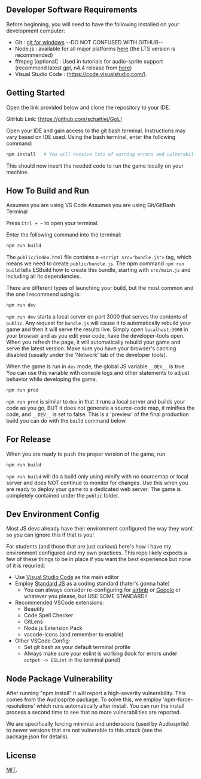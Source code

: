 ## Developer Software Requirements
Before beginning, you will need to have the following installed on your development computer:

- Git                : [git for windows](https://git-scm.com/download/win) --DO NOT CONFUSED WITH GITHUB--
- Node.js            : available for all major platforms [here](https://nodejs.org/en/download/) (the LTS version is recommended)
- ffmpeg [optional]  : Used in tutorials for audio-sprite support (recommend latest gpl, n4.4 release from [here](https://github.com/BtbN/FFmpeg-Builds/releases))
- Visual Studio Code : (https://code.visualstudio.com/).

## Getting Started
Open the link provided below and clone the repository to your IDE.

GitHub Link:
[https://github.com/schattiej/GoL]

Open your IDE and gain access to the git bash terminal. Instructions may vary based on IDE used.
Using the bash terminal, enter the following command:

``` bash
npm install   # You will receive lots of warning errors and vulnerability errors, ignore these
```
This should now insert the needed code to run the game locally on your machine.

## How To Build and Run
Assumes you are using VS Code
Assumes you are using Git/GitBash Terminal

Press `Ctrl + ~` to open your terminal.

Enter the following command into the terminal:

```bash
npm run build
```
The `public/index.html` file contains a `<script src="bundle.js">` tag, which means we need to create `public/bundle.js`. The npm command `npm run build` tells ESBuild how to create this bundle, starting with `src/main.js` and including all its dependencies.

There are different types of launching your build, but the most common and the one I recommend using is:

```bash
npm run dev
```
`npm run dev` starts a local server on port 3000 that serves the contents of `public`.  Any request for `bundle.js` will cause it to automatically rebuild your game and then it will serve the results live.  Simply open `localhost:3000` in your browser and as you edit your code, have the developer-tools open.  When you refresh the page, it will automatically rebuild your game and serve the latest version. Make sure you have your browser's caching disabled (usually under the 'Network' tab of the developer tools).

When the game is run in `dev` mode, the global JS variable `__DEV__` is true.  You can use this variable with console logs and other statements to adjust behavior while developing the game.

```bash
npm run prod
```

`npm run prod` is similar to `dev` in that it runs a local server and builds your code as you go, BUT it does not generate a source-code map, it minifies the code, and `__DEV__` is set to false.  This is a 'preview' of the final production build you can do with the `build` command below.

## For Release
When you are ready to push the proper version of the game, run
```bash
npm run build
```
`npm run build` will do a build only using minify with no sourcemap or local server and does NOT continue to monitor for changes.  Use this when you are ready to deploy your game to a dedicated web server. The game is completely contained under the `public` folder.

## Dev Environment Config
Most JS devs already have their environment configured the way they want so you can ignore this if that is you!

For students (and those that are just curious) here's how I have my environment configured and my own practices. This repo likely expects a few of these things to be in place if you want the best experience but none of it is requried:

- Use [Visual Studio Code](https://code.visualstudio.com/) as the main editor
- Employ [Standard JS](https://standardjs.com/) as a coding standard (hater's gonna hate)
  - You can always consider re-configuring for [airbnb](https://github.com/airbnb/javascript) or [Google](https://google.github.io/styleguide/jsguide.html) or whatever you please, but USE SOME STANDARD!!
- Recommended VSCode extensions:
  - Beautify
  - Code Spell Checker
  - GitLens
  - Node.js Extension Pack
  - vscode-icons (and remember to enable)
- Other VSCode Config:
  - Set git bash as your default terminal profile
  - Always make sure your eslint is working (look for errors under `output -> ESLint` in the terminal panel)

## Node Package Vulnerability
After running "npm install" it will report a high-severity vulnerability.  This comes from the Audiosprite package.  To solve this, we employ 'npm-force-resolutions' which runs automatically after install.  You can run the install process a second time to see that no more vulnerabilities are reported.

We are specifically forcing minimist and underscore (used by Audiosprite) to newer versions that are not vulnerable to this attack (see the package.json for details).

## License

[MIT](LICENSE).
